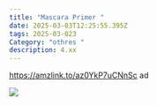 ```yaml
---
title: "Mascara Primer "
date: 2025-03-03T12:25:55.395Z
tags: 2025-03-023
Category: "othres "
description: 4.xx
---
```

https://amzlink.to/az0YkP7uCNnSc  ad 

![](https://m.media-amazon.com/images/I/51RLEitLr2L._SL1000_.jpg)

<!--EndFragment-->